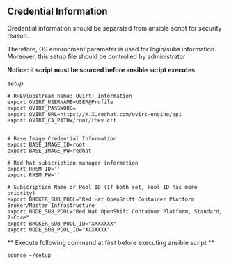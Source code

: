 Credential Information
---------------------
Credential information should be separated from ansible script for security reason.

Therefore, OS environment parameter is used for login/subs information. Moreover, this setup file should be controlled by administrator

**Notice: it script  must be sourced before ansible script executes.**

*setup*
```
# RHEV(upstream name: Ovirt) Information
export OVIRT_USERNAME=USER@Profile
export OVIRT_PASSWORD=
export OVIRT_URL=https://X.X.redhat.com/ovirt-engine/api
export OVIRT_CA_PATH=/root/rhev.crt


# Base Image Credential Information
export BASE_IMAGE_ID=root
export BASE_IMAGE_PW=redhat

# Red hat subscription manager information
export RHSM_ID=''
export RHSM_PW=''

# Subscription Name or Pool ID (If both set, Pool ID has more priority)
export BROKER_SUB_POOL="Red Hat OpenShift Container Platform Broker/Master Infrastructure
export NODE_SUB_POOL="Red Hat OpenShift Container Platform, Standard, 2-Core"
export BROKER_SUB_POOL_ID="XXXXXXX"
export NODE_SUB_POOL_ID="XXXXXXX"

```

** Execute following command at first before executing ansible script **
```
source ~/setup
```
